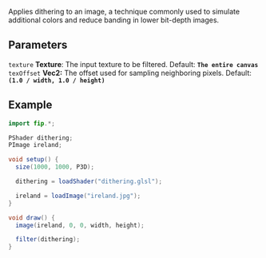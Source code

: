 Applies dithering to an image, a technique commonly used to simulate additional colors and reduce banding in lower bit-depth images.

## Parameters
`texture` **Texture**: The input texture to be filtered. Default: **`The entire canvas`**
<br>
`texOffset` **Vec2:** The offset used for sampling neighboring pixels. Default: **`(1.0 / width, 1.0 / height)`**
<br>

## Example
```java
import fip.*;

PShader dithering;
PImage ireland;

void setup() {
  size(1000, 1000, P3D);

  dithering = loadShader("dithering.glsl");

  ireland = loadImage("ireland.jpg");
}

void draw() {
  image(ireland, 0, 0, width, height);

  filter(dithering);
}
```